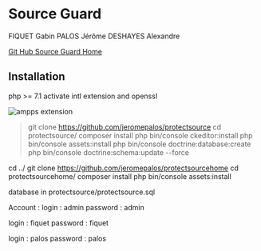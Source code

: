 Source Guard
========================

FIQUET Gabin
PALOS Jérôme
DESHAYES Alexandre


[Git Hub Source Guard Home][1]

Installation
--------------

php >= 7.1
activate intl extension and openssl

![ampps extension](https://raw.githubusercontent.com/jeromepalos/ProtectSource/doc/ampps.png)


> git clone https://github.com/jeromepalos/protectsource
> cd protectsource/
> composer install
php bin/console ckeditor:install
php bin/console assets:install
php bin/console doctrine:database:create
php bin/console doctrine:schema:update --force


cd ../
git clone https://github.com/jeromepalos/protectsourcehome
cd protectsourcehome/
composer install
php bin/console assets:install




database in protectsource/protectsource.sql


Account :
 login : admin
 password : admin
 
 login : fiquet
 password : fiquet

 login : palos
 password : palos



[1]:  https://github.com/JeromePALOS/ProtectSourceHome/

